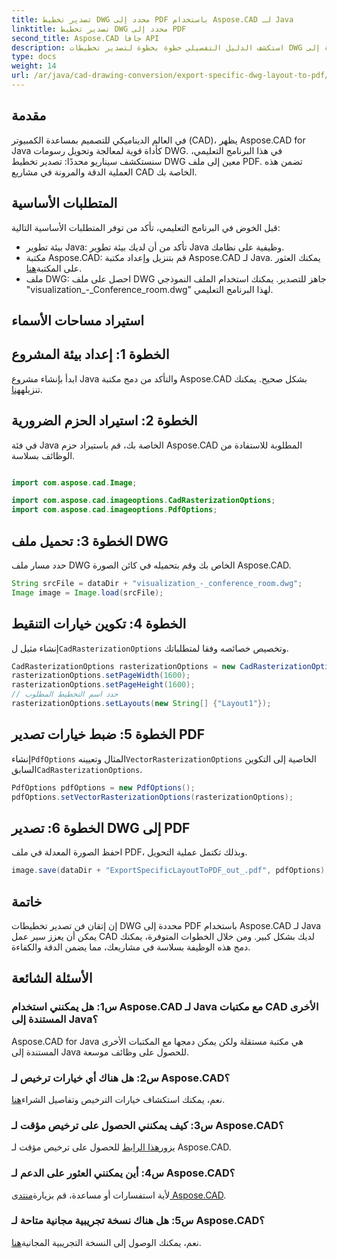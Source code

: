 ```yaml
---
title: تصدير تخطيط DWG محدد إلى PDF باستخدام Aspose.CAD لـ Java
linktitle: تصدير تخطيط DWG محدد إلى PDF
second_title: Aspose.CAD جافا API
description: استكشف الدليل التفصيلي خطوة بخطوة لتصدير تخطيطات DWG محددة إلى PDF باستخدام Aspose.CAD لـ Java. قم بتحسين سير عمل CAD الخاص بك دون عناء.
type: docs
weight: 14
url: /ar/java/cad-drawing-conversion/export-specific-dwg-layout-to-pdf/
---
```

## مقدمة

في العالم الديناميكي للتصميم بمساعدة الكمبيوتر (CAD)، يظهر Aspose.CAD for Java كأداة قوية لمعالجة وتحويل رسومات DWG. في هذا البرنامج التعليمي، سنستكشف سيناريو محددًا: تصدير تخطيط DWG معين إلى ملف PDF. تضمن هذه العملية الدقة والمرونة في مشاريع CAD الخاصة بك.

## المتطلبات الأساسية

قبل الخوض في البرنامج التعليمي، تأكد من توفر المتطلبات الأساسية التالية:

- بيئة تطوير Java: تأكد من أن لديك بيئة تطوير Java وظيفية على نظامك.
-  مكتبة Aspose.CAD: قم بتنزيل وإعداد مكتبة Aspose.CAD لـ Java. يمكنك العثور على المكتبة[هنا](https://releases.aspose.com/cad/java/).
- ملف DWG: احصل على ملف DWG جاهز للتصدير. يمكنك استخدام الملف النموذجي "visualization_-_Conference_room.dwg" لهذا البرنامج التعليمي.

## استيراد مساحات الأسماء

## الخطوة 1: إعداد بيئة المشروع

ابدأ بإنشاء مشروع Java والتأكد من دمج مكتبة Aspose.CAD بشكل صحيح. يمكنك تنزيله[هنا](https://releases.aspose.com/cad/java/).

## الخطوة 2: استيراد الحزم الضرورية

في فئة Java الخاصة بك، قم باستيراد حزم Aspose.CAD المطلوبة للاستفادة من الوظائف بسلاسة.

```java

import com.aspose.cad.Image;

import com.aspose.cad.imageoptions.CadRasterizationOptions;
import com.aspose.cad.imageoptions.PdfOptions;
```

## الخطوة 3: تحميل ملف DWG

حدد مسار ملف DWG الخاص بك وقم بتحميله في كائن الصورة Aspose.CAD.

```java
String srcFile = dataDir + "visualization_-_conference_room.dwg";
Image image = Image.load(srcFile);
```

## الخطوة 4: تكوين خيارات التنقيط

 إنشاء مثيل ل`CadRasterizationOptions` وتخصيص خصائصه وفقا لمتطلباتك.

```java
CadRasterizationOptions rasterizationOptions = new CadRasterizationOptions();
rasterizationOptions.setPageWidth(1600);
rasterizationOptions.setPageHeight(1600);
// حدد اسم التخطيط المطلوب
rasterizationOptions.setLayouts(new String[] {"Layout1"});
```

## الخطوة 5: ضبط خيارات تصدير PDF

 إنشاء`PdfOptions` المثال وتعيينه`VectorRasterizationOptions` الخاصية إلى التكوين السابق`CadRasterizationOptions`.

```java
PdfOptions pdfOptions = new PdfOptions();
pdfOptions.setVectorRasterizationOptions(rasterizationOptions);
```

## الخطوة 6: تصدير DWG إلى PDF

احفظ الصورة المعدلة في ملف PDF، وبذلك تكتمل عملية التحويل.

```java
image.save(dataDir + "ExportSpecificLayoutToPDF_out_.pdf", pdfOptions);
```

## خاتمة

إن إتقان فن تصدير تخطيطات DWG محددة إلى PDF باستخدام Aspose.CAD لـ Java يمكن أن يعزز سير عمل CAD لديك بشكل كبير. ومن خلال الخطوات المتوفرة، يمكنك دمج هذه الوظيفة بسلاسة في مشاريعك، مما يضمن الدقة والكفاءة.

## الأسئلة الشائعة

### س1: هل يمكنني استخدام Aspose.CAD لـ Java مع مكتبات CAD الأخرى المستندة إلى Java؟

Aspose.CAD for Java هي مكتبة مستقلة ولكن يمكن دمجها مع المكتبات الأخرى المستندة إلى Java للحصول على وظائف موسعة.

### س2: هل هناك أي خيارات ترخيص لـ Aspose.CAD؟

 نعم، يمكنك استكشاف خيارات الترخيص وتفاصيل الشراء[هنا](https://purchase.aspose.com/buy).

### س3: كيف يمكنني الحصول على ترخيص مؤقت لـ Aspose.CAD؟

 يزور[هذا الرابط](https://purchase.aspose.com/temporary-license/) للحصول على ترخيص مؤقت لـ Aspose.CAD.

### س4: أين يمكنني العثور على الدعم لـ Aspose.CAD؟

 لأية استفسارات أو مساعدة، قم بزيارة[منتدى Aspose.CAD](https://forum.aspose.com/c/cad/19).

### س5: هل هناك نسخة تجريبية مجانية متاحة لـ Aspose.CAD؟

 نعم، يمكنك الوصول إلى النسخة التجريبية المجانية[هنا](https://releases.aspose.com/).
